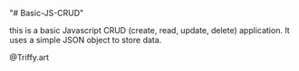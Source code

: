 "# Basic-JS-CRUD" 

this is a basic Javascript CRUD (create, read, update, delete) application. It uses a simple JSON object to store data.

@Triffy.art
